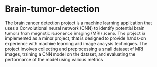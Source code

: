 # Brain-tumor-detection
The brain cancer detection project is a machine learning application that uses a Convolutional neural network (CNN) to identify potential brain tumors from magnetic resonance imaging (MRI) scans. The project is implemented as a minor project, that is designed to provide hands-on experience with machine learning and image analysis techniques. The project involves collecting and preprocessing a small dataset of MRI images, training a CNN model on the dataset, and evaluating the performance of the model using various metrics
